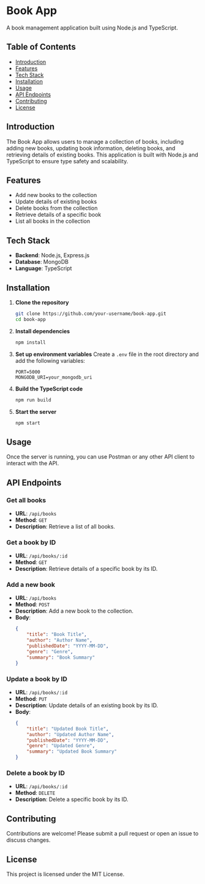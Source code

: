 # Book App

A book management application built using Node.js and TypeScript.

## Table of Contents
- [Introduction](#introduction)
- [Features](#features)
- [Tech Stack](#tech-stack)
- [Installation](#installation)
- [Usage](#usage)
- [API Endpoints](#api-endpoints)
- [Contributing](#contributing)
- [License](#license)

## Introduction

The Book App allows users to manage a collection of books, including adding new books, updating book information, deleting books, and retrieving details of existing books. This application is built with Node.js and TypeScript to ensure type safety and scalability.

## Features

- Add new books to the collection
- Update details of existing books
- Delete books from the collection
- Retrieve details of a specific book
- List all books in the collection

## Tech Stack

- **Backend**: Node.js, Express.js
- **Database**: MongoDB
- **Language**: TypeScript

## Installation

1. **Clone the repository**
    ```bash
    git clone https://github.com/your-username/book-app.git
    cd book-app
    ```

2. **Install dependencies**
    ```bash
    npm install
    ```

3. **Set up environment variables**
    Create a `.env` file in the root directory and add the following variables:
    ```
    PORT=5000
    MONGODB_URI=your_mongodb_uri
    ```

4. **Build the TypeScript code**
    ```bash
    npm run build
    ```

5. **Start the server**
    ```bash
    npm start
    ```

## Usage

Once the server is running, you can use Postman or any other API client to interact with the API.

## API Endpoints

### Get all books
- **URL**: `/api/books`
- **Method**: `GET`
- **Description**: Retrieve a list of all books.

### Get a book by ID
- **URL**: `/api/books/:id`
- **Method**: `GET`
- **Description**: Retrieve details of a specific book by its ID.

### Add a new book
- **URL**: `/api/books`
- **Method**: `POST`
- **Description**: Add a new book to the collection.
- **Body**: 
    ```json
    {
        "title": "Book Title",
        "author": "Author Name",
        "publishedDate": "YYYY-MM-DD",
        "genre": "Genre",
        "summary": "Book Summary"
    }
    ```

### Update a book by ID
- **URL**: `/api/books/:id`
- **Method**: `PUT`
- **Description**: Update details of an existing book by its ID.
- **Body**: 
    ```json
    {
        "title": "Updated Book Title",
        "author": "Updated Author Name",
        "publishedDate": "YYYY-MM-DD",
        "genre": "Updated Genre",
        "summary": "Updated Book Summary"
    }
    ```

### Delete a book by ID
- **URL**: `/api/books/:id`
- **Method**: `DELETE`
- **Description**: Delete a specific book by its ID.

## Contributing

Contributions are welcome! Please submit a pull request or open an issue to discuss changes.

## License

This project is licensed under the MIT License.
